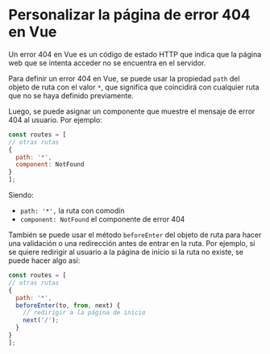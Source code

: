 # Personalizar la página de error 404 en Vue

Un error 404 en Vue es un código de estado HTTP que indica que la página web que se intenta acceder no se encuentra en el servidor.

Para definir un error 404 en Vue, se puede usar la propiedad `path` del objeto de ruta con el valor `*`, que significa que coincidirá con cualquier ruta que no se haya definido previamente.

Luego, se puede asignar un componente que muestre el mensaje de error 404 al usuario. Por ejemplo:

``` js
const routes = [
// otras rutas
{
  path: '*',
  component: NotFound
}
];
```

Siendo:

- `path: '*',` la ruta con comodín
- `component: NotFound` el componente de error 404

También se puede usar el método `beforeEnter` del objeto de ruta para hacer una validación o una redirección antes de entrar en la ruta. Por ejemplo, si se quiere redirigir al usuario a la página de inicio si la ruta no existe, se puede hacer algo así:

``` js
const routes = [
// otras rutas
{
  path: '*',
  beforeEnter(to, from, next) {
    // redirigir a la página de inicio
    next('/');
  }
}
];
```
